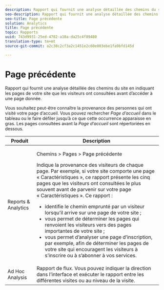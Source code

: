 ```yaml
---
description: Rapport qui fournit une analyse détaillée des chemins du site en indiquant les pages de votre site que les visiteurs ont consultées avant d’accéder à une page donnée.
seo-description: Rapport qui fournit une analyse détaillée des chemins du site en indiquant les pages de votre site que les visiteurs ont consultées avant d’accéder à une page donnée.
seo-title: Page précédente
solution: Analytics
title: Page précédente
topic: Rapports
uuid: 743d9931-25ed-4782-a10a-da25c4f89480
translation-type: tm+mt
source-git-commit: a2c38c2cf3a2c1451e2c60e003ebe1fa9bfd145d

---
```



# Page précédente

Rapport qui fournit une analyse détaillée des chemins du site en indiquant les pages de votre site que les visiteurs ont consultées avant d’accéder à une page donnée.

Vous souhaitez peut-être connaître la provenance des personnes qui ont visité votre page d’accueil. Vous pouvez rechercher *Page d’accueil* dans le tableau ou le faire défiler jusqu’à ce que cette occurrence apparaisse en gras. Les pages consultées avant la *Page d’accueil* sont répertoriées en dessous.

<table id="table_25A2182ACEC94E2190F21B82249577E8"> 
 <thead> 
  <tr> 
   <th colname="col1" class="entry"> Produit </th> 
   <th colname="col2" class="entry"> Description </th> 
  </tr> 
 </thead>
 <tbody> 
  <tr> 
   <td colname="col1"> Reports &amp; Analytics </td> 
   <td colname="col2"> <p> <span class="uicontrol"> Chemins</span> &gt; <span class="uicontrol">Pages</span> &gt; <span class="uicontrol">Page précédente</span> </p> <p>Indique la provenance des visiteurs de chaque page. Par exemple, si votre site comporte une page « Caractéristiques », ce rapport présente les cinq pages que les visiteurs ont consultées le plus souvent avant de parvenir sur votre page « Caractéristiques ». Ce rapport : </p> 
    <ul id="ul_940C3FBD466A49CFB0AC56C170997031"> 
     <li id="li_3C27174CC49D4BF7A76227BE1CD44CCC">identifie le chemin emprunté par un visiteur lorsqu’il arrive sur une page de votre site ; </li> 
     <li id="li_C2C472CC765C48F8AD97CAE588D8F009">vous permet de déterminer les pages qui renvoient les visiteurs vers des pages importantes de votre site ; </li> 
     <li id="li_9BB7E05FF12A4E43A26ABC379DF5061C">vous permet d’analyser une page d’inscription, par exemple, afin de déterminer les pages de votre site qui encouragent les visiteurs à s’inscrire ou à s’abonner à vos services. </li> 
    </ul> </td> 
  </tr> 
  <tr> 
   <td colname="col1"> Ad Hoc Analysis </td> 
   <td colname="col2"> Rapport de flux. Vous pouvez indiquer la direction dans l’interface et exécuter le rapport entre les différentes visites ou au niveau de la visite. </td> 
  </tr> 
 </tbody> 
</table>

